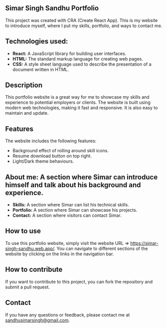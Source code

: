 ## Simar Singh Sandhu Portfolio
This project was created with CRA (Create React App).
This is my website to introduce myself, where I put my skills, portfolio, and ways to contact me.

## Technologies used:
- **React:** A JavaScript library for building user interfaces.
- **HTML:** The standard markup language for creating web pages.
- **CSS:** A style sheet language used to describe the presentation of a document written in HTML.

## Description
This portfolio website is a great way for me to showcase my skills and experience to potential employers or clients. The website is built using modern web technologies, making it fast and responsive. It is also easy to maintain and update.

## Features
The website includes the following features:
- Background effect of rolling around skill icons.
- Resume download button on top right.
- Light/Dark theme behaviours.

## About me: A section where Simar can introduce himself and talk about his background and experience.
- **Skills:** A section where Simar can list his technical skills.
- **Portfolio:** A section where Simar can showcase his projects.
- **Contact:** A section where visitors can contact Simar.

## How to use
To use this portfolio website, simply visit the website URL => https://simar-singh-sandhu.web.app/. You can navigate to different sections of the website by clicking on the links in the navigation bar.

## How to contribute
If you want to contribute to this project, you can fork the repository and submit a pull request.

## Contact
If you have any questions or feedback, please contact me at sandhusimarsingh@gmail.com.
